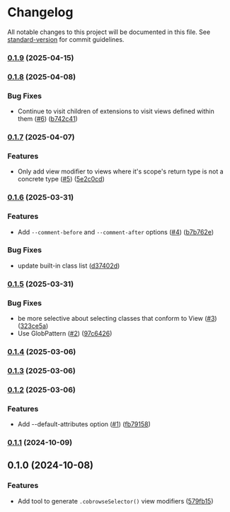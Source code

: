 # Changelog

All notable changes to this project will be documented in this file. See [standard-version](https://github.com/conventional-changelog/standard-version) for commit guidelines.

### [0.1.9](#) (2025-04-15)

### [0.1.8](#) (2025-04-08)


### Bug Fixes

* Continue to visit children of extensions to visit views defined within them ([#6](#)) ([b742c41](#))

### [0.1.7](#) (2025-04-07)


### Features

* Only add view modifier to views where it's scope's return type is not a concrete type ([#5](#)) ([5e2c0cd](#))

### [0.1.6](#) (2025-03-31)


### Features

* Add `--comment-before` and `--comment-after` options ([#4](#)) ([b7b762e](#))


### Bug Fixes

* update built-in class list ([d37402d](#))

### [0.1.5](#) (2025-03-31)


### Bug Fixes

* be more selective about selecting classes that conform to View ([#3](#)) ([323ce5a](#))
* Use GlobPattern ([#2](#)) ([97c6426](#))

### [0.1.4](#) (2025-03-06)

### [0.1.3](#) (2025-03-06)

### [0.1.2](#) (2025-03-06)


### Features

* Add --default-attributes option ([#1](#)) ([fb79158](#))

### [0.1.1](#) (2024-10-09)

## 0.1.0 (2024-10-08)


### Features

* Add tool to generate `.cobrowseSelector()` view modifiers ([579fb15](#))
